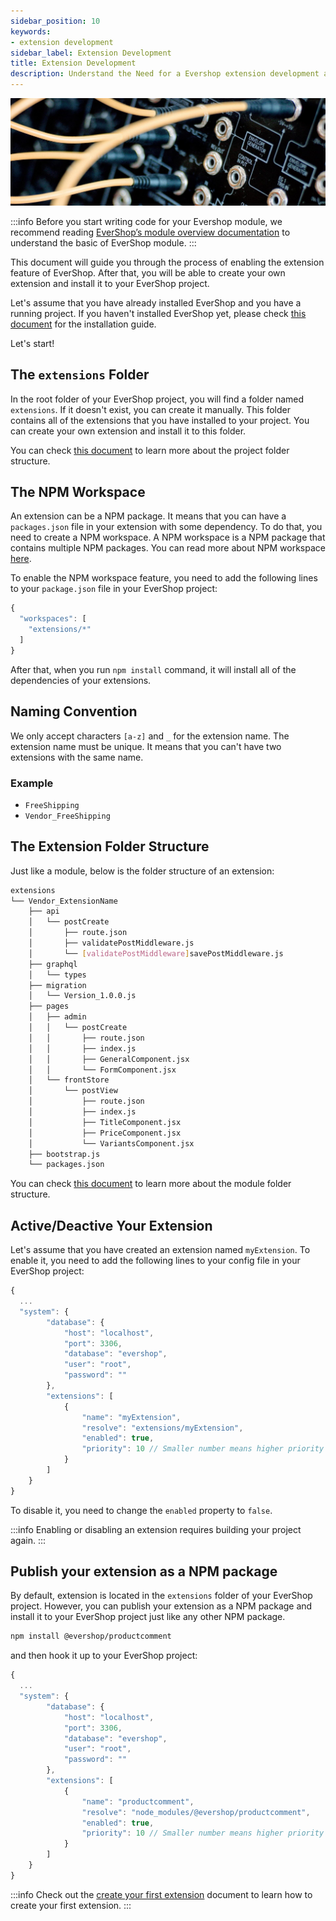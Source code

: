 ```yaml
---
sidebar_position: 10
keywords:
- extension development
sidebar_label: Extension Development
title: Extension Development
description: Understand the Need for a Evershop extension development and how to develop a Evershop extension.
---
```


![EverShop extension development](./img/evershop-extension-development.jpg "EverShop extension development")

:::info
Before you start writing code for your Evershop module, we recommend reading [EverShop’s module overview documentation](./module-overview) to understand the basic of EverShop module.
:::

This document will guide you through the process of enabling the extension feature of EverShop. After that, you will be able to create your own extension and install it to your EverShop project.

Let's assume that you have already installed EverShop and you have a running project. If you haven't installed EverShop yet, please check [this document](../getting-started/installation-guide) for the installation guide.

Let's start!

## The `extensions` Folder

In the root folder of your EverShop project, you will find a folder named `extensions`. If it doesn't exist, you can create it manually. This folder contains all of the extensions that you have installed to your project. You can create your own extension and install it to this folder.

You can check [this document](../knowledge-base/architecture-overview) to learn more about the project folder structure.

## The NPM Workspace

An extension can be a NPM package. It means that you can have a `packages.json` file in your extension with some dependency. To do that, you need to create a NPM workspace. A NPM workspace is a NPM package that contains multiple NPM packages. You can read more about NPM workspace [here](https://docs.npmjs.com/cli/v7/using-npm/workspaces).

To enable the NPM workspace feature, you need to add the following lines to your `package.json` file in your EverShop project:

```js title="package.json"
{
  "workspaces": [
    "extensions/*"
  ]
}
```
After that, when you run `npm install` command, it will install all of the dependencies of your extensions.

## Naming Convention

We only accept characters `[a-z]` and `_` for the extension name. The extension name must be unique. It means that you can't have two extensions with the same name.

### Example

- `FreeShipping`
- `Vendor_FreeShipping`

## The Extension Folder Structure

Just like a module, below is the folder structure of an extension:

```bash
extensions
└── Vendor_ExtensionName
    ├── api
    │   └── postCreate
    │       ├── route.json
    │       ├── validatePostMiddleware.js
    │       └── [validatePostMiddleware]savePostMiddleware.js
    ├── graphql
    │   └── types
    ├── migration
    │   └── Version_1.0.0.js
    ├── pages
    │   ├── admin
    │   │   └── postCreate
    │   │       ├── route.json
    │   │       ├── index.js
    │   │       ├── GeneralComponent.jsx
    │   │       └── FormComponent.jsx
    │   └── frontStore
    │       └── postView
    │           ├── route.json
    │           ├── index.js
    │           ├── TitleComponent.jsx
    │           ├── PriceComponent.jsx
    │           └── VariantsComponent.jsx
    ├── bootstrap.js
    └── packages.json
```
You can check [this document](./module-overview) to learn more about the module folder structure.

## Active/Deactive Your Extension

Let's assume that you have created an extension named `myExtension`. To enable it, you need to add the following lines to your config file in your EverShop project:

```js title="./config/production.config.json"
{
  ...
  "system": {
        "database": {
            "host": "localhost",
            "port": 3306,
            "database": "evershop",
            "user": "root",
            "password": ""
        },
        "extensions": [
            {
                "name": "myExtension",
                "resolve": "extensions/myExtension",
                "enabled": true,
                "priority": 10 // Smaller number means higher priority
            }
        ]
    }
}
```
To disable it, you need to change the `enabled` property to `false`.

:::info
Enabling or disabling an extension requires building your project again.
:::

## Publish your extension as a NPM package

By default, extension is located in the `extensions` folder of your EverShop project. However, you can publish your extension as a NPM package and install it to your EverShop project just like any other NPM package.

```bash 
npm install @evershop/productcomment
```

and then hook it up to your EverShop project:

```js title="./config/production.config.json"
{
  ...
  "system": {
        "database": {
            "host": "localhost",
            "port": 3306,
            "database": "evershop",
            "user": "root",
            "password": ""
        },
        "extensions": [
            {
                "name": "productcomment",
                "resolve": "node_modules/@evershop/productcomment",
                "enabled": true,
                "priority": 10 // Smaller number means higher priority
            }
        ]
    }
}
```

:::info
Check out the [create your first extension](./create-your-first-extension) document to learn how to create your first extension.
:::